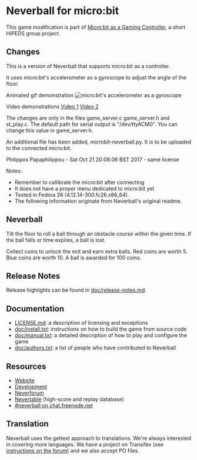 # Neverball for micro:bit

This game modification is part of [Micro:bit as a Gaming Controller](https://github.com/JingqingZ/MicrobitController), a short HiPEDS group project.

## Changes

This is a version of Neverball that supports micro:bit as a controller.

It uses micro:bit's accelerometer as a gyroscope to adjust the angle of the floor.

Animated gif demonstration
![micro:bit's accelerometer as a gyroscope](./demonstration.gif)

Video demonstrations
[Video 1](https://www.youtube.com/watch?v=hTfFDC1JrFI) 
[Video 2](https://www.youtube.com/watch?v=nzTZKqwdBv8) 

The changes are only in the files game_server.c game_server.h and st_play.c. The default path for serial output is "/dev/ttyACM0". You can change this value in game_server.h.

An additional file has been added, microbit-neverball.py. It is to be uploaded to the connected micro:bit.
 
Philippos Papaphilippou - Sat Oct 21 20:08:06 BST 2017 - same license 

Notes:
* Remember to callibrate the micro:bit after connecting
* It does not have a proper menu dedicated to micro:bit yet
* Tested in Fedora 26 (4.12.14-300.fc26.x86_64).
* The following information originate from Neverball's original readme.

## Neverball

Tilt the  floor to roll a  ball through an obstacle  course within the
given  time.  If  the  ball falls  or time  expires, a ball is lost.

Collect coins to unlock the exit  and earn extra balls.  Red coins are
worth 5.  Blue coins are worth 10.  A ball is awarded for 100 coins.

## Release Notes

Release highlights can be found in [doc/release-notes.md](doc/release-notes.md).

## Documentation

* [LICENSE.md](LICENSE.md): a description of licensing and exceptions
* [doc/install.txt](doc/install.txt): instructions on how to build the
  game from source code
* [doc/manual.txt](doc/manual.txt): a detailed description of how to
  play and configure the game
* [doc/authors.txt](doc/authors.txt): a list of people who have
  contributed to Neverball

## Resources

* [Website](http://neverball.org/)
* [Development](http://github.com/Neverball)
* [Neverforum](http://neverforum.com/)
* [Nevertable](http://table.nevercorner.net/) (high-score and replay
  database)
* [#neverball on chat.freenode.net](http://webchat.freenode.net/)

## Translation

Neverball uses the gettext approach to translations. We're always
interested in covering more languages. We have a project on Transifex
(see [instructions on the forum][tx]) and we also accept PO files.

[tx]: http://neverforum.com/fmpbo/viewtopic.php?id=2741
